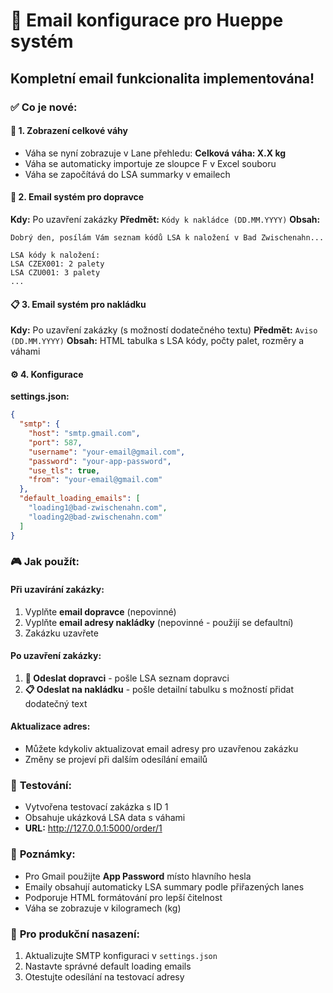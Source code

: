 # 📧 Email konfigurace pro Hueppe systém

## Kompletní email funkcionalita implementována!

### ✅ **Co je nové:**

#### 🎯 **1. Zobrazení celkové váhy**
- Váha se nyní zobrazuje v Lane přehledu: **Celková váha: X.X kg**
- Váha se automaticky importuje ze sloupce F v Excel souboru
- Váha se započítává do LSA summarky v emailech

#### 📧 **2. Email systém pro dopravce**
**Kdy:** Po uzavření zakázky
**Předmět:** `Kódy k nakládce (DD.MM.YYYY)`
**Obsah:**
```
Dobrý den, posílám Vám seznam kódů LSA k naložení v Bad Zwischenahn...

LSA kódy k naložení:
LSA CZEX001: 2 palety
LSA CZU001: 3 palety
...
```

#### 📋 **3. Email systém pro nakládku** 
**Kdy:** Po uzavření zakázky (s možností dodatečného textu)
**Předmět:** `Aviso (DD.MM.YYYY)`
**Obsah:** HTML tabulka s LSA kódy, počty palet, rozměry a váhami

#### ⚙️ **4. Konfigurace**

**settings.json:**
```json
{
  "smtp": {
    "host": "smtp.gmail.com",
    "port": 587,
    "username": "your-email@gmail.com", 
    "password": "your-app-password",
    "use_tls": true,
    "from": "your-email@gmail.com"
  },
  "default_loading_emails": [
    "loading1@bad-zwischenahn.com",
    "loading2@bad-zwischenahn.com"
  ]
}
```

### 🎮 **Jak použít:**

#### **Při uzavírání zakázky:**
1. Vyplňte **email dopravce** (nepovinné)
2. Vyplňte **email adresy nakládky** (nepovinné - použijí se defaultní)
3. Zakázku uzavřete

#### **Po uzavření zakázky:**
1. **📩 Odeslat dopravci** - pošle LSA seznam dopravci
2. **📋 Odeslat na nakládku** - pošle detailní tabulku s možností přidat dodatečný text

#### **Aktualizace adres:**
- Můžete kdykoliv aktualizovat email adresy pro uzavřenou zakázku
- Změny se projeví při dalším odesílání emailů

### 🧪 **Testování:**
- Vytvořena testovací zakázka s ID 1
- Obsahuje ukázková LSA data s váhami
- **URL:** http://127.0.0.1:5000/order/1

### 📝 **Poznámky:**
- Pro Gmail použijte **App Password** místo hlavního hesla
- Emaily obsahují automaticky LSA summary podle přiřazených lanes
- Podporuje HTML formátování pro lepší čitelnost
- Váha se zobrazuje v kilogramech (kg)

### 🔧 **Pro produkční nasazení:**
1. Aktualizujte SMTP konfiguraci v `settings.json`
2. Nastavte správné default loading emails
3. Otestujte odesílání na testovací adresy